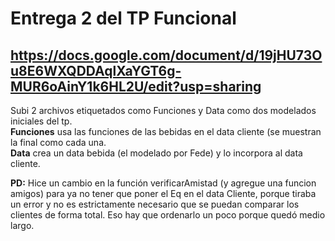# Entrega 2 del TP Funcional
## https://docs.google.com/document/d/19jHU73Ou8E6WXQDDAqlXaYGT6g-MUR6oAinY1k6HL2U/edit?usp=sharing  
  
Subi 2 archivos etiquetados como Funciones y Data como dos modelados iniciales del tp.  
**Funciones** usa las funciones de las bebidas en el data cliente (se muestran la final como <function> cada una.  
**Data** crea un data bebida (el modelado por Fede) y lo incorpora al data cliente.  
  
  
**PD:** Hice un cambio en la función verificarAmistad (y agregue una funcion amigos) para ya no tener que poner el Eq en el data Cliente, porque tiraba un error y no es estrictamente necesario que se puedan comparar los clientes de forma total. Eso hay que ordenarlo un poco porque quedó medio largo.
